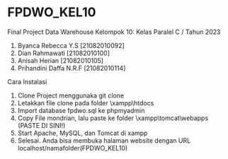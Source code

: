 # FPDWO_KEL10

Final Project Data Warehouse Kelompok 10:
Kelas Paralel C / Tahun 2023

1. Byanca Rebecca Y.S [21082010092]
2. Dian Rahmawati [21082010100]
3. Anisah Herian [21082010105]
4. Prihandini Daffa N.R.F [21082010114]

Cara Instalasi

1. Clone Project menggunaka git clone
2. Letakkan file clone pada folder \xampp\htdocs
3. Import database fpdwo.sql ke phpmyadmin
4. Copy File mondrian, lalu paste ke folder \xampp\tomcat\webapps (PASTE DI SINI!)
5. Start Apache, MySQL, dan Tomcat di xampp
6. Selesai. Anda bisa membuka halaman website dengan URL localhost/namafolder(FPDWO_KEL10)
